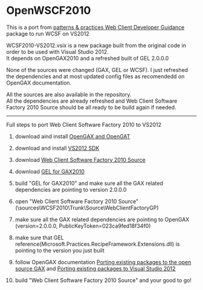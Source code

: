 OpenWSCF2010
============

This is a port from [patterns &amp; practices Web Client Developer Guidance](http://webclientguidance.codeplex.com/wikipage?title=Web%20Client%20Software%20Factory&referringTitle=Home) package to run WCSF on VS2012

WCSF2010-VS2012.vsix is a new package built from the original code in order to be used with Visual Studio 2012.<br>
It depends on OpenGAX2010 and a refreshed built of GEL 2.0.0.0<br>

None of the sources were changed (GAX, GEL or WCSF). I just refreshed the dependencies and at most updated config files as recomendedd on OpenGAX documentation.

All the sources are also available in the repository.<br>
All the dependencies are already refreshed and Web Client Software Factory 2010 Source should be all ready to be build again if needed.


_________________________________________

Full steps to port Web Client Software Factory 2010 to VS2012


  1) download aind install [OpenGAX and OpenGAT](http://opengax.codeplex.com/releases/view/89857)
  
  
  2) download and install [VS2012 SDK](http://www.microsoft.com/en-us/download/details.aspx?id=30668)
  
  3) download [Web Client Software Factory 2010 Source](http://webclientguidance.codeplex.com/releases/view/43000)
  
  4) download [GEL for GAX2010](http://gel.codeplex.com/releases/view/45475)
  
  5) build "GEL for GAX2010" and make sure all the GAX related dependencies are pointing to version 2.0.0.0		

  6) open "Web Client Software Factory 2010 Source" 
  (\sources\WCSF2010\Trunk\Source\WebClientFactoryGP) 

  7) make sure all the GAX related dependencies are pointing to OpenGAX 
  (version=2.0.0.0, PublicKeyToken=023ca9fed18f34f0)

  8) make sure that GEL reference(Microsoft.Practices.RecipeFramework.Extensions.dll) is pointing to the version you just built

  9) follow OpenGAX documentation [Porting existing packages to the open source GAX](http://opengax.codeplex.com/wikipage?title=Porting%20existing%20packages%20to%20the%20open%20source%20GAX&referringTitle=Documentation) and [Porting existing packages to Visual Studio 2012](http://opengax.codeplex.com/wikipage?title=Porting%20existing%20packages%20to%20Visual%20Studio%202012&referringTitle=Documentation)

  10) build  "Web Client Software Factory 2010 Source" and your good to go!
